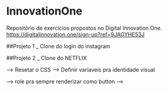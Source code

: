 # InnovationOne
Repositório de exercícios propostos no Digital Innovation One. https://digitalinnovation.one/sign-up?ref=9JAGYHE53J

##Projeto 1 _ Clone do login do instagram

##Projeto 2 _ Clone do NETFLIX

--> Resetar o CSS 
--> Definir variaveis pra identidade visual

--> role pra sempre renderizar como button
-->
